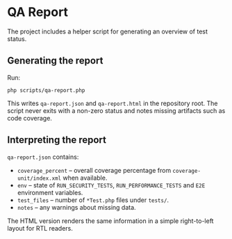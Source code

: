 # QA Report

The project includes a helper script for generating an overview of test status.

## Generating the report

Run:

```
php scripts/qa-report.php
```

This writes `qa-report.json` and `qa-report.html` in the repository root. The script never exits with a non-zero status and notes missing artifacts such as code coverage.

## Interpreting the report

`qa-report.json` contains:

- `coverage_percent` – overall coverage percentage from `coverage-unit/index.xml` when available.
- `env` – state of `RUN_SECURITY_TESTS`, `RUN_PERFORMANCE_TESTS` and `E2E` environment variables.
- `test_files` – number of `*Test.php` files under `tests/`.
- `notes` – any warnings about missing data.

The HTML version renders the same information in a simple right-to-left layout for RTL readers.
